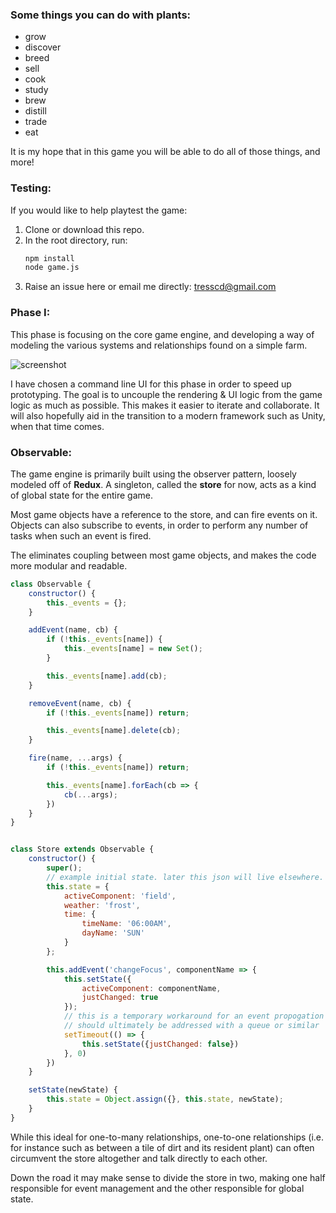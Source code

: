 ### Some things you can do with plants:
* grow
* discover
* breed
* sell
* cook
* study
* brew
* distill
* trade
* eat

It is my hope that in this game you will be able to do all of those things, and more!

### Testing:

If you would like to help playtest the game:
1. Clone or download this repo.
2. In the root directory, run:
    ```bash
    npm install
    node game.js
    ```
3. Raise an issue here or email me directly: tresscd@gmail.com

### Phase I:


This phase is focusing on the core game engine, and developing a way of modeling the various systems and relationships found on a simple farm.

![screenshot](https://media.giphy.com/media/KzuIwrHZW8yOEh7hD0/giphy.gif)

I have chosen a command line UI for this phase in order to speed up prototyping. The goal is to uncouple the rendering & UI logic from the game logic as much as possible. This makes it easier to iterate and collaborate. It will also hopefully aid in the transition to a modern framework such as Unity, when that time comes.

### Observable:

The game engine is primarily built using the observer pattern, loosely modeled off of **Redux**. A singleton, called the **store** for now, acts as a kind of global state for the entire game.

Most game objects have a reference to the store, and can fire events on it. Objects can also subscribe to events, in order to perform any number of tasks when such an event is fired.

The eliminates coupling between most game objects, and makes the code more modular and readable.

```javascript
class Observable {
    constructor() {
        this._events = {};
    }

    addEvent(name, cb) {
        if (!this._events[name]) {
            this._events[name] = new Set();
        }

        this._events[name].add(cb);
    }

    removeEvent(name, cb) {
        if (!this._events[name]) return;

        this._events[name].delete(cb);
    }

    fire(name, ...args) {
        if (!this._events[name]) return;

        this._events[name].forEach(cb => {
            cb(...args);
        })
    }
}


class Store extends Observable {
    constructor() {
        super();
        // example initial state. later this json will live elsewhere.
        this.state = {
            activeComponent: 'field',
            weather: 'frost',
            time: {
                timeName: '06:00AM',
                dayName: 'SUN'
            }
        };

        this.addEvent('changeFocus', componentName => {
            this.setState({
                activeComponent: componentName,
                justChanged: true
            });
            // this is a temporary workaround for an event propogation issue
            // should ultimately be addressed with a queue or similar
            setTimeout(() => {
                this.setState({justChanged: false})
            }, 0)
        })
    }

    setState(newState) {
        this.state = Object.assign({}, this.state, newState);
    }
}
```

While this ideal for one-to-many relationships, one-to-one relationships (i.e. for instance such as between a tile of dirt and its resident plant) can often circumvent the store altogether and talk directly to each other.

Down the road it may make sense to divide the store in two, making one half responsible for event management and the other responsible for global state.